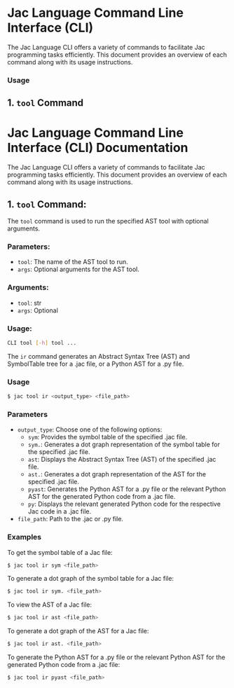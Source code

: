# Jac Language Command Line Interface (CLI)

The Jac Language CLI offers a variety of commands to facilitate Jac programming tasks efficiently. This document provides an overview of each command along with its usage instructions.

### Usage

## 1. `tool` Command
# Jac Language Command Line Interface (CLI) Documentation

The Jac Language CLI offers a variety of commands to facilitate Jac programming tasks efficiently. This document provides an overview of each command along with its usage instructions.

## 1. `tool` Command:

The `tool` command is used to run the specified AST tool with optional arguments.

### Parameters:
- `tool`: The name of the AST tool to run.
- `args`: Optional arguments for the AST tool.

### Arguments:
- `tool`: str
- `args`: Optional

### Usage:
```bash
CLI tool [-h] tool ...
```
The `ir` command generates an Abstract Syntax Tree (AST) and SymbolTable tree for a .jac file, or a Python AST for a .py file.
### Usage

```bash
$ jac tool ir <output_type> <file_path>
```
### Parameters

- `output_type`: Choose one of the following options:
  - `sym`: Provides the symbol table of the specified .jac file.
  - `sym.`: Generates a dot graph representation of the symbol table for the specified .jac file.
  - `ast`: Displays the Abstract Syntax Tree (AST) of the specified .jac file.
  - `ast.`: Generates a dot graph representation of the AST for the specified .jac file.
  - `pyast`: Generates the Python AST for a .py file or the relevant Python AST for the generated Python code from a .jac file.
  - `py`: Displays the relevant generated Python code for the respective Jac code in a .jac file.
- `file_path`: Path to the .jac or .py file.

### Examples

To get the symbol table of a Jac file:
```bash
$ jac tool ir sym <file_path>
```

To generate a dot graph of the symbol table for a Jac file:
```bash
$ jac tool ir sym. <file_path>
```

To view the AST of a Jac file:
```bash
$ jac tool ir ast <file_path>
```

To generate a dot graph of the AST for a Jac file:
```bash
$ jac tool ir ast. <file_path>
```

To generate the Python AST for a .py file or the relevant Python AST for the generated Python code from a .jac file:
```bash
$ jac tool ir pyast <file_path>
```


